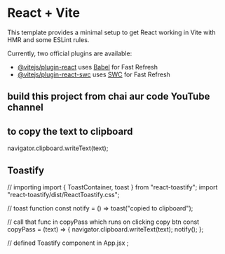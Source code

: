 # React + Vite

This template provides a minimal setup to get React working in Vite with HMR and some ESLint rules.

Currently, two official plugins are available:

- [@vitejs/plugin-react](https://github.com/vitejs/vite-plugin-react/blob/main/packages/plugin-react/README.md) uses [Babel](https://babeljs.io/) for Fast Refresh
- [@vitejs/plugin-react-swc](https://github.com/vitejs/vite-plugin-react-swc) uses [SWC](https://swc.rs/) for Fast Refresh

## build this project from chai aur code YouTube channel

## to copy the text to clipboard

navigator.clipboard.writeText(text);

## Toastify

// importing
import { ToastContainer, toast } from "react-toastify";
import "react-toastify/dist/ReactToastify.css";

// toast function
const notify = () => toast("copied to clipboard");

// call that func in copyPass which runs on clicking copy btn
const copyPass = (text) => {
navigator.clipboard.writeText(text);
notify();
};

// defined Toastify component in App.jsx
<ToastContainer position="top-center"></ToastContainer>;
